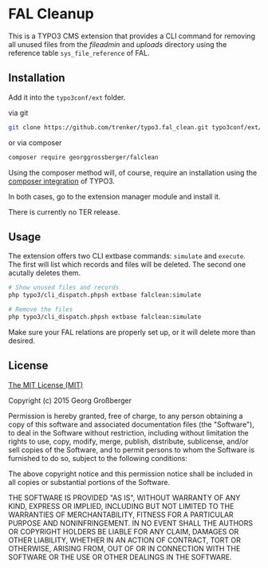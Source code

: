 # FAL Cleanup

This is a TYPO3 CMS extension that provides a CLI command for removing all unused files from the *fileadmin* and *uploads* directory using the reference table `sys_file_reference` of FAL.

## Installation

Add it into the `typo3conf/ext` folder.

via git
```bash
git clone https://github.com/trenker/typo3.fal_clean.git typo3conf/ext/fal_clean
```

or via composer
```bash
composer require georggrossberger/falclean
```

Using the composer method will, of course, require an installation using the [composer integration](http://composer.typo3.org) of TYPO3.

In both cases, go to the extension manager module and install it.

There is currently no TER release.

## Usage

The extension offers two CLI extbase commands: `simulate` and `execute`. The first will list which records and files will be deleted. The second one acutally deletes them.

```bash
# Show unused files and records
php typo3/cli_dispatch.phpsh extbase falclean:simulate

# Remove the files
php typo3/cli_dispatch.phpsh extbase falclean:simulate
```

Make sure your FAL relations are properly set up, or it will delete more than desired.

## License

[The MIT License (MIT)](http://opensource.org/licenses/MIT)

Copyright (c) 2015 Georg Großberger

Permission is hereby granted, free of charge, to any person obtaining a copy
of this software and associated documentation files (the "Software"), to deal
in the Software without restriction, including without limitation the rights
to use, copy, modify, merge, publish, distribute, sublicense, and/or sell
copies of the Software, and to permit persons to whom the Software is
furnished to do so, subject to the following conditions:

The above copyright notice and this permission notice shall be included in
all copies or substantial portions of the Software.

THE SOFTWARE IS PROVIDED "AS IS", WITHOUT WARRANTY OF ANY KIND, EXPRESS OR
IMPLIED, INCLUDING BUT NOT LIMITED TO THE WARRANTIES OF MERCHANTABILITY,
FITNESS FOR A PARTICULAR PURPOSE AND NONINFRINGEMENT. IN NO EVENT SHALL THE
AUTHORS OR COPYRIGHT HOLDERS BE LIABLE FOR ANY CLAIM, DAMAGES OR OTHER
LIABILITY, WHETHER IN AN ACTION OF CONTRACT, TORT OR OTHERWISE, ARISING FROM,
OUT OF OR IN CONNECTION WITH THE SOFTWARE OR THE USE OR OTHER DEALINGS IN
THE SOFTWARE.
